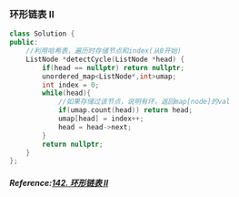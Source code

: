 ### 环形链表 II
```cpp
class Solution {
public:
    //利用哈希表，遍历时存储节点和index(从0开始)
    ListNode *detectCycle(ListNode *head) {
        if(head == nullptr) return nullptr;
        unordered_map<ListNode*,int>umap;
        int index = 0;
        while(head){
            //如果存储过该节点，说明有环，返回map[node]的val
            if(umap.count(head)) return head;
            umap[head] = index++;
            head = head->next;
        }
        return nullptr;
    }
};
```

##### Reference:[142. 环形链表 II](https://leetcode.cn/problems/linked-list-cycle-ii/)